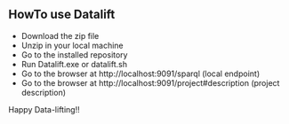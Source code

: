 ## HowTo use Datalift 
- Download the zip file
- Unzip in your local machine
-  Go to the installed repository
- Run Datalift.exe or datalift.sh
- Go to the browser at http://localhost:9091/sparql (local endpoint)
- Go to the browser at http://localhost:9091/project#description (project description)

Happy Data-lifting!!
